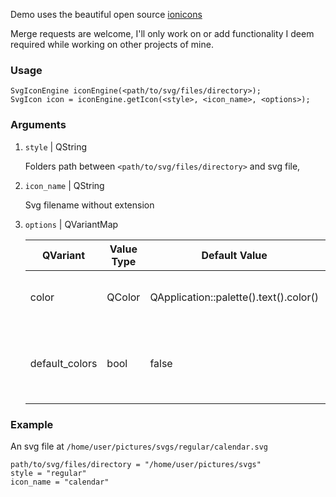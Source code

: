 Demo uses the beautiful open source [ionicons](https://ionic.io/ionicons)

Merge requests are welcome, I'll only work on or add functionality I deem required while working on other projects of mine.

### Usage
```
SvgIconEngine iconEngine(<path/to/svg/files/directory>);
SvgIcon icon = iconEngine.getIcon(<style>, <icon_name>, <options>);
```

### Arguments

1. `style` | QString

    Folders path between `<path/to/svg/files/directory>` and svg file,

3. `icon_name` | QString

   Svg filename without extension

5. `options` | QVariantMap

    | QVariant  |  Value Type  | Default Value |    Ex. Value    | Use |
    | ------------------ | ------ | ------------- | --------------- | --- |
    | color              | QColor | QApplication::palette().text().color() | QColor(Qt::red) | Color used to fill icon |
    | default_colors     |  bool  | false | true/false | If icon colors remain as in svg file |

### Example
An svg file at `/home/user/pictures/svgs/regular/calendar.svg`

```
path/to/svg/files/directory = "/home/user/pictures/svgs"
style = "regular"
icon_name = "calendar"
```
